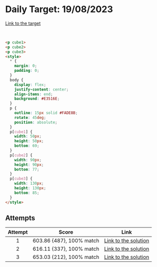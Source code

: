 # Daily Target: 19/08/2023

[Link to the target](https://cssbattle.dev/play/1fzXRMzf7cHAFqUIG2aC)

<!-- ![img](src/images/daily-target_2023-08-26.png) -->

<br>

```html
<p cube1>
<p cube2>
<p cube3>
<style>
  * {
    margin: 0;
    padding: 0;
  }
  body {
    display: flex;
    justify-content: center;
    align-items: end;
    background: #E3516E;
  }
  p {
    outline: 15px solid #FADE8B;
    rotate: 45deg;
    position: absolute;
  }
  p[cube1] {
    width: 50px;
    height: 50px;
    bottom: 69;
  }
  p[cube2] {
    width: 90px;
    height: 90px;
    bottom: 77;
  }
  p[cube3] {
    width: 130px;
    height: 130px;
    bottom: 85;
  }
</style>
```

## Attempts
| Attempt | Score | Link |
|:-:|:-:|:-:|
| 1 | 603.86 {487}, 100% match  | [Link to the solution](src/html/daily-target_2023-08-19_attempt-01.html) |
| 2 | 616.11 {337}, 100% match  | [Link to the solution](src/html/daily-target_2023-08-19_attempt-02.html) |
| 3 | 653.03 {212}, 100% match  | [Link to the solution](src/html/daily-target_2023-08-19_attempt-03.html) |